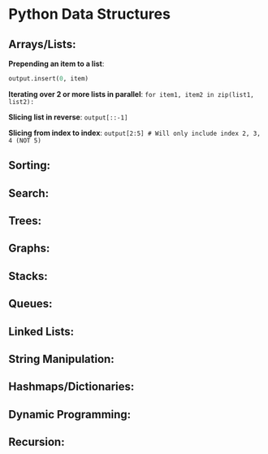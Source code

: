 # Python Data Structures

## Arrays/Lists:

**Prepending an item to a list**: 
```python
output.insert(0, item)
``` 

**Iterating over 2 or more lists in parallel**: ```for item1, item2 in zip(list1, list2):```

**Slicing list in reverse**: ```output[::-1]```

**Slicing from index to index**: ```output[2:5] # Will only include index 2, 3, 4 (NOT 5)```

## Sorting:

## Search:

## Trees:

## Graphs:

## Stacks:

## Queues:

## Linked Lists:

## String Manipulation:

## Hashmaps/Dictionaries:

## Dynamic Programming:

## Recursion:

